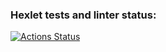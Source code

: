 ### Hexlet tests and linter status:
[![Actions Status](https://github.com/sergeloie/java-project-78/actions/workflows/hexlet-check.yml/badge.svg)](https://github.com/sergeloie/java-project-78/actions)